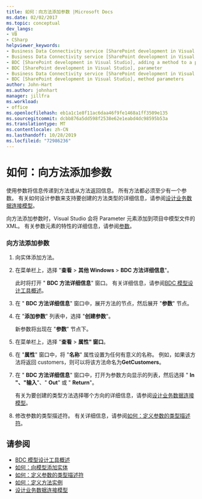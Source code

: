 ```yaml
---
title: 如何：向方法添加参数 |Microsoft Docs
ms.date: 02/02/2017
ms.topic: conceptual
dev_langs:
- VB
- CSharp
helpviewer_keywords:
- Business Data Connectivity service [SharePoint development in Visual Studio], adding a method to a parameter
- Business Data Connectivity service [SharePoint development in Visual Studio], parameter
- BDC [SharePoint development in Visual Studio], adding a method to a parameter
- BDC [SharePoint development in Visual Studio], parameter
- Business Data Connectivity service [SharePoint development in Visual Studio], method parameters
- BDC [SharePoint development in Visual Studio], method parameters
author: John-Hart
ms.author: johnhart
manager: jillfra
ms.workload:
- office
ms.openlocfilehash: eb1a1c1e8f11ac6daa46f9fe1468a1ff3509e135
ms.sourcegitcommit: dcbb876a5dd598f2538e62e1eabd4dc98595b53a
ms.translationtype: MT
ms.contentlocale: zh-CN
ms.lasthandoff: 10/28/2019
ms.locfileid: "72986236"
---
```

# <a name="how-to-add-a-parameter-to-a-method"></a>如何：向方法添加参数
  使用参数将信息传递到方法或从方法返回信息。 所有方法都必须至少有一个参数。 有关如何设计参数来支持要创建的方法类型的详细信息，请参阅[设计业务数据连接模型](../sharepoint/designing-a-business-data-connectivity-model.md)。

 向方法添加参数时，Visual Studio 会将 Parameter 元素添加到项目中模型文件的 XML。 有关参数元素的特性的详细信息，请参阅[参数](/previous-versions/office/developer/sharepoint-2010/ee557705(v=office.14))。

### <a name="to-add-a-parameter-to-a-method"></a>向方法添加参数

1. 向实体添加方法。

2. 在菜单栏上，选择 "**查看** > **其他 Windows** > **BDC 方法详细信息**"。

     此时将打开 " **BDC 方法详细信息**" 窗口。 有关详细信息，请参阅[BDC 模型设计工具概述](../sharepoint/bdc-model-design-tools-overview.md)。

3. 在 " **BDC 方法详细信息**" 窗口中，展开方法的节点，然后展开 "**参数**" 节点。

4. 在 "**添加参数**" 列表中，选择 "**创建参数**"。

     新参数将出现在 "**参数**" 节点下。

5. 在菜单栏上，选择 "**查看** > **属性" 窗口**。

6. 在 "**属性**" 窗口中，将 "**名称**" 属性设置为任何有意义的名称。 例如，如果该方法将返回 customers，则可以将该方法命名为**GetCustomers**。

7. 在 " **BDC 方法详细信息**" 窗口中，打开为参数方向显示的列表，然后选择 " **In** **"、"输入**"、" **Out**" 或 " **Return**"。

     有关为要创建的类型方法选择哪个方向的详细信息，请参阅[设计业务数据连接模型](../sharepoint/designing-a-business-data-connectivity-model.md)。

8. 修改参数的类型描述符。 有关详细信息，请参阅[如何：定义参数的类型描述符](../sharepoint/how-to-define-the-type-descriptor-of-a-parameter.md)。

## <a name="see-also"></a>请参阅
- [BDC 模型设计工具概述](../sharepoint/bdc-model-design-tools-overview.md)
- [如何：向模型添加实体](../sharepoint/how-to-add-an-entity-to-a-model.md)
- [如何：定义参数的类型描述符](../sharepoint/how-to-define-the-type-descriptor-of-a-parameter.md)
- [如何：定义方法实例](../sharepoint/how-to-define-a-method-instance.md)
- [设计业务数据连接模型](../sharepoint/designing-a-business-data-connectivity-model.md)
